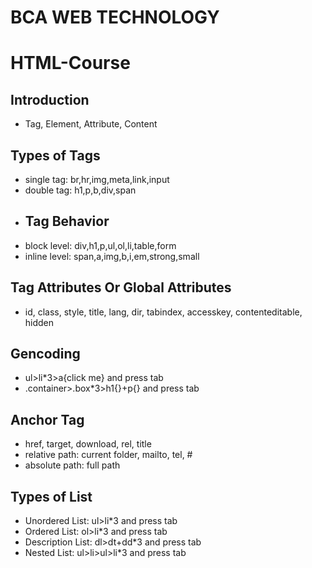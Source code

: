 # BCA WEB TECHNOLOGY

# HTML-Course
## Introduction
* Tag, Element, Attribute, Content
## Types of Tags
* single tag: br,hr,img,meta,link,input
* double tag: h1,p,b,div,span
* ## Tag Behavior
* block level: div,h1,p,ul,ol,li,table,form
* inline level: span,a,img,b,i,em,strong,small
## Tag Attributes Or Global Attributes
* id, class, style, title, lang, dir, tabindex, accesskey, contenteditable, hidden

## Gencoding
* ul>li*3>a{click me} and press tab
* .container>.box*3>h1{}+p{} and press tab

## Anchor Tag
* href, target, download, rel, title
* relative path: current folder, mailto, tel, #
* absolute path: full path

## Types of List
* Unordered List: ul>li*3 and press tab
* Ordered List: ol>li*3 and press tab
* Description List: dl>dt+dd*3 and press tab
* Nested List: ul>li>ul>li*3 and press tab
